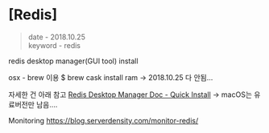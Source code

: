 # [Redis] 
> date - 2018.10.25  
> keyword - redis  








 redis desktop manager(GUI tool) install

osx - brew 이용
$ brew cask install ram
-> 2018.10.25 다 안됨...

자세한 건 아래 참고
[Redis Desktop Manager Doc - Quick Install](http://docs.redisdesktop.com/en/latest/install/)
-> macOS는 유료버전만 남음....






Monitoring
https://blog.serverdensity.com/monitor-redis/






